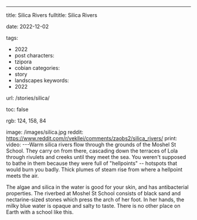 ---
title: Silica Rivers
fulltitle: Silica Rivers

date: 2022-12-02

tags: 
- 2022
- post
characters:
- tzipora
- cobian
categories:
- story
- landscapes
keywords:
- 2022

url: /stories/silica/

toc: false

rgb: 124, 158, 84

image: /images/silica.jpg
reddit: https://www.reddit.com/r/vekllei/comments/zaobs2/silica_rivers/
print:
video:
---Warm silica rivers flow through the grounds of the Moshel St School. They carry on from there, cascading down the terraces of Lola through rivulets and creeks until they meet the sea. You weren't supposed to bathe in them because they were full of "hellpoints" -- hotspots that would burn you badly. Thick plumes of steam rise from where a hellpoint meets the air.

The algae and silica in the water is good for your skin, and has antibacterial properties. The riverbed at Moshel St School consists of black sand and nectarine-sized stones which press the arch of her foot. In her hands, the milky blue water is opaque and salty to taste. There is no other place on Earth with a school like this.
